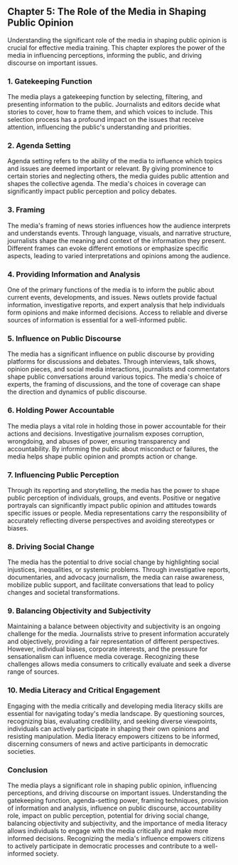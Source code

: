 Chapter 5: The Role of the Media in Shaping Public Opinion
----------------------------------------------------------

Understanding the significant role of the media in shaping public opinion is crucial for effective media training. This chapter explores the power of the media in influencing perceptions, informing the public, and driving discourse on important issues.

### **1. Gatekeeping Function**

The media plays a gatekeeping function by selecting, filtering, and presenting information to the public. Journalists and editors decide what stories to cover, how to frame them, and which voices to include. This selection process has a profound impact on the issues that receive attention, influencing the public's understanding and priorities.

### **2. Agenda Setting**

Agenda setting refers to the ability of the media to influence which topics and issues are deemed important or relevant. By giving prominence to certain stories and neglecting others, the media guides public attention and shapes the collective agenda. The media's choices in coverage can significantly impact public perception and policy debates.

### **3. Framing**

The media's framing of news stories influences how the audience interprets and understands events. Through language, visuals, and narrative structure, journalists shape the meaning and context of the information they present. Different frames can evoke different emotions or emphasize specific aspects, leading to varied interpretations and opinions among the audience.

### **4. Providing Information and Analysis**

One of the primary functions of the media is to inform the public about current events, developments, and issues. News outlets provide factual information, investigative reports, and expert analysis that help individuals form opinions and make informed decisions. Access to reliable and diverse sources of information is essential for a well-informed public.

### **5. Influence on Public Discourse**

The media has a significant influence on public discourse by providing platforms for discussions and debates. Through interviews, talk shows, opinion pieces, and social media interactions, journalists and commentators shape public conversations around various topics. The media's choice of experts, the framing of discussions, and the tone of coverage can shape the direction and dynamics of public discourse.

### **6. Holding Power Accountable**

The media plays a vital role in holding those in power accountable for their actions and decisions. Investigative journalism exposes corruption, wrongdoing, and abuses of power, ensuring transparency and accountability. By informing the public about misconduct or failures, the media helps shape public opinion and prompts action or change.

### **7. Influencing Public Perception**

Through its reporting and storytelling, the media has the power to shape public perception of individuals, groups, and events. Positive or negative portrayals can significantly impact public opinion and attitudes towards specific issues or people. Media representations carry the responsibility of accurately reflecting diverse perspectives and avoiding stereotypes or biases.

### **8. Driving Social Change**

The media has the potential to drive social change by highlighting social injustices, inequalities, or systemic problems. Through investigative reports, documentaries, and advocacy journalism, the media can raise awareness, mobilize public support, and facilitate conversations that lead to policy changes and societal transformations.

### **9. Balancing Objectivity and Subjectivity**

Maintaining a balance between objectivity and subjectivity is an ongoing challenge for the media. Journalists strive to present information accurately and objectively, providing a fair representation of different perspectives. However, individual biases, corporate interests, and the pressure for sensationalism can influence media coverage. Recognizing these challenges allows media consumers to critically evaluate and seek a diverse range of sources.

### **10. Media Literacy and Critical Engagement**

Engaging with the media critically and developing media literacy skills are essential for navigating today's media landscape. By questioning sources, recognizing bias, evaluating credibility, and seeking diverse viewpoints, individuals can actively participate in shaping their own opinions and resisting manipulation. Media literacy empowers citizens to be informed, discerning consumers of news and active participants in democratic societies.

### **Conclusion**

The media plays a significant role in shaping public opinion, influencing perceptions, and driving discourse on important issues. Understanding the gatekeeping function, agenda-setting power, framing techniques, provision of information and analysis, influence on public discourse, accountability role, impact on public perception, potential for driving social change, balancing objectivity and subjectivity, and the importance of media literacy allows individuals to engage with the media critically and make more informed decisions. Recognizing the media's influence empowers citizens to actively participate in democratic processes and contribute to a well-informed society.
